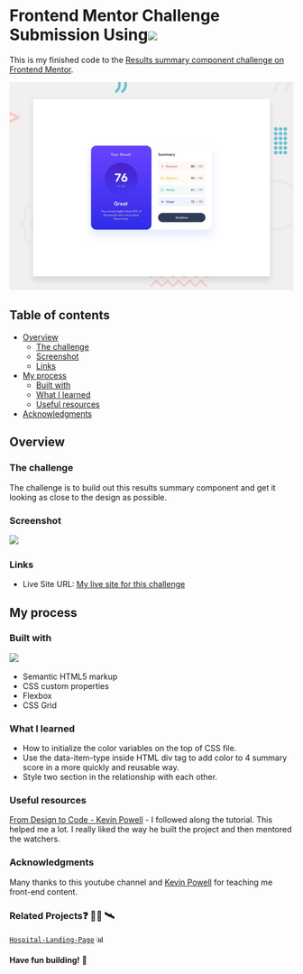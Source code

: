 # Frontend Mentor Challenge Submission Using[![](https://skillicons.dev/icons?i=html,css)](https://skillicons.dev)
This is my finished code to the [Results summary component challenge on Frontend Mentor](https://www.frontendmentor.io/challenges/results-summary-component-CE_K6s0maV).

![Design preview for the Results summary component coding challenge](./design/desktop-preview.jpg)

## Table of contents

- [Overview](#overview)
  - [The challenge](#the-challenge)
  - [Screenshot](#screenshot)
  - [Links](#links)
- [My process](#my-process)
  - [Built with](#built-with)
  - [What I learned](#what-i-learned)
  - [Useful resources](#useful-resources)
- [Acknowledgments](#acknowledgments)


## Overview

### The challenge

The challenge is to build out this results summary component and get it looking as close to the design as possible.

### Screenshot

<img src = "https://raw.githubusercontent.com/vinhphuphan/results-summary-component-main/main/assets/images/Screenshot.jpg"></img>

### Links
- Live Site URL: [My live site for this challenge](https://vinhphuphan.github.io/Frontendmentor-Challenge-HTML-CSS/)

## My process

### Built with
[![](https://skillicons.dev/icons?i=html,css)](https://skillicons.dev)
- Semantic HTML5 markup 
- CSS custom properties
- Flexbox
- CSS Grid

### What I learned
- How to initialize the color variables on the top of CSS file.
- Use the data-item-type inside HTML div tag to add color to 4 summary score in a more quickly and reusable way.
- Style two section in the relationship with each other.
  
### Useful resources

 [From Design to Code - Kevin Powell](https://www.youtube.com/watch?v=KqFAs5d3Yl8&t=1656s) - I followed along the tutorial. This helped me a lot. I really liked the way he built the project and then mentored the watchers.

### Acknowledgments
Many thanks to this youtube channel and [Kevin Powell](https://www.youtube.com/@KevinPowell) for teaching me front-end content.

### Related Projects:question: 👨‍💻 🛰️
<code>[Hospital-Landing-Page](https://github.com/vinhphuphan/Hospital-Landing-Page/)</code> 📊

**Have fun building!** 🚀
